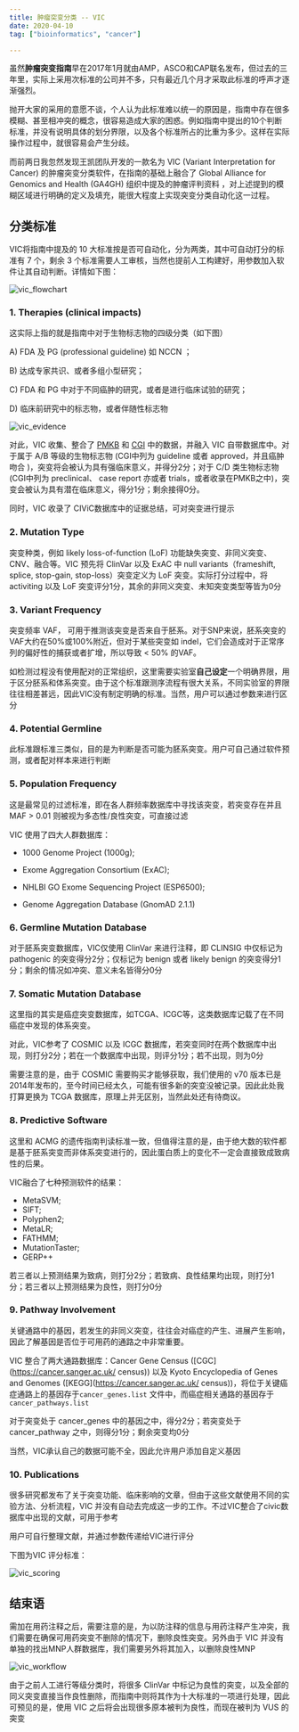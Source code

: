 ```yaml
---
title: 肿瘤突变分类 -- VIC
date: 2020-04-10
tag: ["bioinformatics", "cancer"]

---
```


虽然**肿瘤突变指南**早在2017年1月就由AMP，ASCO和CAP联名发布，但过去的三年里，实际上采用次标准的公司并不多，只有最近几个月才采取此标准的呼声才逐渐强烈。

抛开大家的采用的意愿不谈，个人认为此标准难以统一的原因是，指南中存在很多模糊、甚至相冲突的概念，很容易造成大家的困惑。例如指南中提出的10个判断标准，并没有说明具体的划分界限，以及各个标准所占的比重为多少。这样在实际操作过程中，就很容易会产生分歧。

而前两日我忽然发现王凯团队开发的一款名为 VIC (Variant Interpretation for Cancer) 的肿瘤突变分类软件，在指南的基础上融合了 Global Alliance for Genomics and Health (GA4GH) 组织中提及的肿瘤评判资料 ，对上述提到的模糊区域进行明确的定义及填充，能很大程度上实现突变分类自动化这一过程。

<!--more-->

## 分类标准

VIC将指南中提及的 10 大标准按是否可自动化，分为两类，其中可自动打分的标准有 7 个，剩余 3 个标准需要人工审核，当然也提前人工构建好，用参数加入软件让其自动判断。详情如下图：

![vic_flowchart](https://raw.githubusercontent.com/ZKai0801/bioitland.io/master/images/vic_flowchart.png)

 

### 1. Therapies (clinical impacts)

这实际上指的就是指南中对于生物标志物的四级分类（如下图）

A) FDA 及 PG (professional guideline) 如 NCCN ；

B) 达成专家共识、或者多组小型研究；

C) FDA 和 PG 中对于不同癌肿的研究，或者是进行临床试验的研究；

D) 临床前研究中的标志物，或者伴随性标志物

![vic_evidence](https://raw.githubusercontent.com/ZKai0801/bioitland.io/master/images/vic_evidence.png)

对此，VIC 收集、整合了 [PMKB](https://pmkb.weill.cornell.edu/) 和 [CGI](https://www.cancergenomeinterpreter.org/home) 中的数据，并融入 VIC 自带数据库中。对于属于 A/B 等级的生物标志物 (CGI中列为 guideline 或者 approved，并且癌肿吻合 )，突变将会被认为具有强临床意义，并得分2分；对于 C/D 类生物标志物 (CGI中列为 preclinical、 case report 亦或者 trials，或者收录在PMKB之中)，突变会被认为具有潜在临床意义，得分1分；剩余接得0分。

同时，VIC 收录了 CIViC数据库中的证据总结，可对突变进行提示

### 2. Mutation Type

突变种类，例如 likely loss-of-function (LoF) 功能缺失突变、非同义突变、CNV、融合等。VIC 预先将 ClinVar 以及 ExAC 中 null variants（frameshift, splice, stop-gain, stop-loss）突变定义为 LoF 突变。实际打分过程中，将 activiting 以及 LoF 突变评分1分，其余的非同义突变、未知突变类型等皆为0分

### 3. Variant Frequency

突变频率 VAF， 可用于推测该突变是否来自于胚系。对于SNP来说，胚系突变的VAF大约在50%或100%附近，但对于某些突变如 indel，它们会造成对于正常序列的偏好性的捕获或者扩增，所以导致 < 50% 的VAF。

如检测过程没有使用配对的正常组织，这里需要实验室**自己设定**一个明确界限，用于区分胚系和体系突变。由于这个标准跟测序流程有很大关系，不同实验室的界限往往相差甚远，因此VIC没有制定明确的标准。当然，用户可以通过参数来进行区分

### 4. Potential Germline

此标准跟标准三类似，目的是为判断是否可能为胚系突变。用户可自己通过软件预测，或者配对样本来进行判断

### 5. Population Frequency

这是最常见的过滤标准，即在各人群频率数据库中寻找该突变，若突变存在并且MAF > 0.01 则被视为多态性/良性突变，可直接过滤

VIC 使用了四大人群数据库：

- 1000 Genome Project (1000g); 

- Exome Aggregation Consortium (ExAC); 

- NHLBI GO Exome Sequencing Project (ESP6500); 

- Genome Aggregation Database (GnomAD 2.1.1)

### 6. Germline Mutation Database

对于胚系突变数据库，VIC仅使用 ClinVar 来进行注释，即 CLINSIG 中仅标记为 pathogenic  的突变得分2分；仅标记为 benign 或者 likely benign 的突变得分1分；剩余的情况如冲突、意义未名皆得分0分

### 7. Somatic Mutation Database

这里指的其实是癌症突变数据库，如TCGA、ICGC等，这类数据库记载了在不同癌症中发现的体系突变。

对此，VIC参考了 COSMIC 以及 ICGC 数据库，若突变同时在两个数据库中出现，则打分2分；若在一个数据库中出现，则评分1分；若不出现，则为0分

需要注意的是，由于 COSMIC 需要购买才能够获取，我们使用的 v70 版本已是2014年发布的，至今时间已经太久，可能有很多新的突变没被记录。因此此处我打算更换为 TCGA 数据库，原理上并无区别，当然此处还有待商议。

### 8. Predictive Software

这里和 ACMG 的遗传指南判读标准一致，但值得注意的是，由于绝大数的软件都是基于胚系突变而非体系突变进行的，因此蛋白质上的变化不一定会直接致成致病性的后果。

VIC融合了七种预测软件的结果：

- MetaSVM; 
- SIFT;
- Polyphen2;
- MetaLR;
- FATHMM;
- MutationTaster;
- GERP++

若三者以上预测结果为致病，则打分2分；若致病、良性结果均出现，则打分1分；若三者以上预测结果为良性，则打分0分

### 9. Pathway Involvement

关键通路中的基因，若发生的非同义突变，往往会对癌症的产生、进展产生影响，因此了解基因是否位于可用药的通路之中非常重要。

VIC 整合了两大通路数据库：Cancer Gene Census ([CGC](https://cancer.sanger.ac.uk/
census)) 以及 Kyoto Encyclopedia of Genes and Genomes ([KEGG](https://cancer.sanger.ac.uk/
census))，将位于关键癌症通路上的基因存于`cancer_genes.list` 文件中，而癌症相关通路的基因存于 `cancer_pathways.list`

对于突变处于 cancer_genes 中的基因之中，得分2分；若突变处于 cancer_pathway 之中，则得分1分；剩余突变均0分

当然，VIC承认自己的数据可能不全，因此允许用户添加自定义基因

### 10. Publications

很多研究都发布了关于突变功能、临床影响的文章，但由于这些文献使用不同的实验方法、分析流程，VIC 并没有自动去完成这一步的工作。不过VIC整合了civic数据库中出现的文献，可用于参考

用户可自行整理文献，并通过参数传递给VIC进行评分



下图为VIC 评分标准：

![vic_scoring](https://raw.githubusercontent.com/ZKai0801/bioitland.io/master/images/vic_scoring.png)

  

## 结束语

需加在用药注释之后，需要注意的是，为以防注释的信息与用药注释产生冲突，我们需要在确保可用药突变不删除的情况下，删除良性突变。另外由于 VIC 并没有单独的找出MNP人群数据库，我们需要另外将其加入，以删除良性MNP

![vic_workflow](https://raw.githubusercontent.com/ZKai0801/bioitland.io/master/images/vic_workflow.png)

由于之前人工进行等级分类时，将很多 ClinVar 中标记为良性的突变，以及全部的同义突变直接当作良性删除，而指南中则将其作为十大标准的一项进行处理，因此可预见的是，使用 VIC 之后将会出现很多原本被判为良性，而现在被判为 VUS 的突变

















